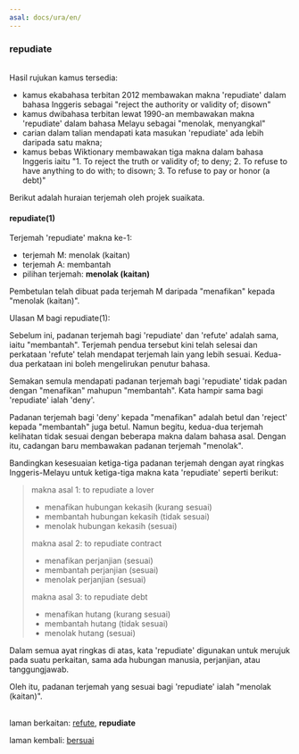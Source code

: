 ```yaml
---
asal: docs/ura/en/
---
```


### repudiate

&nbsp;  
Hasil rujukan kamus tersedia:

- kamus ekabahasa terbitan 2012 membawakan makna 'repudiate'
dalam bahasa Inggeris sebagai "reject the authority or
validity of; disown"
- kamus dwibahasa terbitan lewat 1990-an membawakan makna
'repudiate' dalam bahasa Melayu sebagai "menolak,
menyangkal"
- carian dalam talian mendapati kata masukan 'repudiate'
ada lebih daripada satu makna;
- kamus bebas Wiktionary membawakan tiga makna dalam bahasa
Inggeris iaitu "1. To reject the truth or validity of; to
deny; 2. To refuse to have anything to do with;
to disown; 3. To refuse to pay or honor (a debt)"

Berikut adalah huraian terjemah oleh projek suaikata.

#### repudiate(1)

Terjemah 'repudiate' makna ke-1:

- terjemah M: menolak (kaitan)
- terjemah A: membantah
- pilihan terjemah: **menolak (kaitan)**

Pembetulan telah dibuat pada terjemah M daripada "menafikan"
kepada "menolak (kaitan)".

Ulasan M bagi repudiate(1):

Sebelum ini, padanan terjemah bagi 'repudiate' dan 'refute'
adalah sama, iaitu "membantah". Terjemah pendua tersebut
kini telah selesai dan perkataan 'refute' telah mendapat
terjemah lain yang lebih sesuai. Kedua-dua perkataan ini
boleh mengelirukan penutur bahasa.

Semakan semula mendapati padanan terjemah bagi 'repudiate'
tidak padan dengan "menafikan" mahupun "membantah". Kata
hampir sama bagi 'repudiate' ialah 'deny'.

Padanan terjemah bagi 'deny' kepada "menafikan" adalah betul
dan 'reject' kepada "membantah" juga betul. Namun begitu,
kedua-dua terjemah kelihatan tidak sesuai dengan beberapa
makna dalam bahasa asal. Dengan itu, cadangan baru
membawakan padanan terjemah "menolak".

Bandingkan kesesuaian ketiga-tiga padanan terjemah dengan
ayat ringkas Inggeris-Melayu untuk ketiga-tiga makna kata
'repudiate' seperti berikut:

> makna asal 1: to repudiate a lover
>
> - menafikan hubungan kekasih (kurang sesuai)
> - membantah hubungan kekasih (tidak sesuai)
> - menolak hubungan kekasih (sesuai)
>
> makna asal 2: to repudiate contract
>
> - menafikan perjanjian (sesuai)
> - membantah perjanjian (sesuai)
> - menolak perjanjian (sesuai)
>
> makna asal 3: to repudiate debt
>
> - menafikan hutang (kurang sesuai)
> - membantah hutang (tidak sesuai)
> - menolak hutang (sesuai)

Dalam semua ayat ringkas di atas, kata 'repudiate' digunakan
untuk merujuk pada suatu perkaitan, sama ada hubungan
manusia, perjanjian, atau tanggungjawab.

Oleh itu, padanan terjemah yang sesuai bagi 'repudiate'
ialah "menolak (kaitan)".

&nbsp;  
laman berkaitan: [refute][1], **repudiate**

laman kembali: [bersuai][0]

  [0]: ../../bersuai.md
  [1]: refute.md

